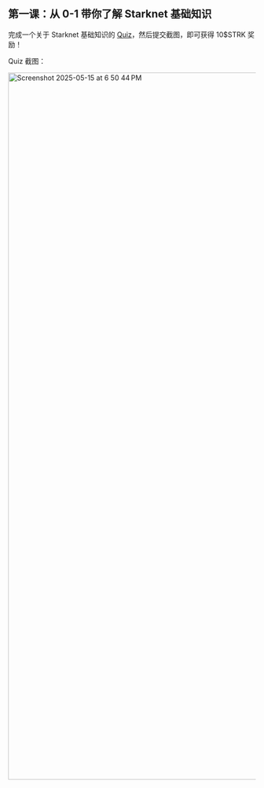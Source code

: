 ## 第一课：从 0-1 带你了解 Starknet 基础知识

完成一个关于 Starknet 基础知识的 [Quiz](https://openbuild.xyz/quiz/2025041601)，然后提交截图，即可获得 10\$STRK 奖励！

Quiz 截图： 

<img width="1440" alt="Screenshot 2025-05-15 at 6 50 44 PM" src="https://github.com/user-attachments/assets/0fa4d051-e70e-4c88-9b7c-cc8c2666b58a" />
